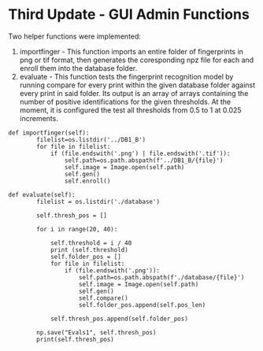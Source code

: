 # Third Update - GUI Admin Functions
Two helper functions were implemented:
1. importfinger - This function imports an entire folder of fingerprints in png or tif format, then generates the coresponding npz file for each and enroll them into the database folder.
1. evaluate - This function tests the fingerprint recognition model by running compare for every print within the given database folder against every print in said folder. Its output is an array of arrays containing the number of positive identifications for the given thresholds. At the moment, it is configured the test all thresholds from 0.5 to 1 at 0.025 increments.

```
def importfinger(self):
        filelist=os.listdir('../DB1_B')
        for file in filelist:
            if (file.endswith('.png') | file.endswith('.tif')):
                self.path=os.path.abspath(f'../DB1_B/{file}')
                self.image = Image.open(self.path)
                self.gen()
                self.enroll()
```

```
def evaluate(self):
        filelist = os.listdir('./database')

        self.thresh_pos = []

        for i in range(20, 40):
            
            self.threshold = i / 40
            print (self.threshold)
            self.folder_pos = []
            for file in filelist:
                if (file.endswith('.png')):
                    self.path=os.path.abspath(f'./database/{file}')
                    self.image = Image.open(self.path)
                    self.gen()
                    self.compare()
                    self.folder_pos.append(self.pos_len)
            
            self.thresh_pos.append(self.folder_pos)
        
        np.save("Evals1", self.thresh_pos)
        print(self.thresh_pos)
```

